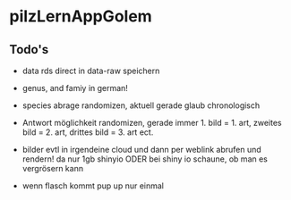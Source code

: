 # pilzLernAppGolem

## Todo's

-   data rds direct in data-raw speichern

-   genus, and famiy in german!

-   species abrage randomizen, aktuell gerade glaub chronologisch

-   Antwort möglichkeit randomizen, gerade immer 1. bild = 1. art, zweites bild = 2. art, drittes bild = 3. art ect.

-   bilder evtl in irgendeine cloud und dann per weblink abrufen und rendern! da nur 1gb shinyio ODER bei shiny io schaune, ob man es vergrösern kann

-   wenn flasch kommt pup up nur einmal
